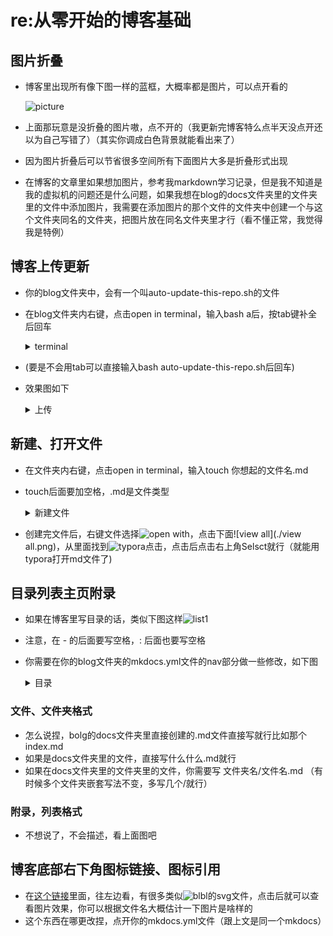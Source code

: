 # re:从零开始的博客基础

## 图片折叠

- 博客里出现所有像下图一样的蓝框，大概率都是图片，可以点开看的

  ![picture](./picture.png)
  
- 上面那玩意是没折叠的图片嗷，点不开的（我更新完博客特么点半天没点开还以为自己写错了）（其实你调成白色背景就能看出来了）

- 因为图片折叠后可以节省很多空间所有下面图片大多是折叠形式出现

- 在博客的文章里如果想加图片，参考我markdown学习记录，但是我不知道是我的虚拟机的问题还是什么问题，如果我想在blog的docs文件夹里的文件夹里的文件中添加图片，我需要在添加图片的那个文件的文件夹中创建一个与这个文件夹同名的文件夹，把图片放在同名文件夹里才行（看不懂正常，我觉得我是特例）

## 博客上传更新

- 你的blog文件夹中，会有一个叫auto-update-this-repo.sh的文件

- 在blog文件夹内右键，点击open in terminal，输入bash a后，按tab键补全后回车

  <details>
      <summary>terminal</summary>
      <p>
          <img src="terminal.png"/>
      </p>
  </details>

- (要是不会用tab可以直接输入bash auto-update-this-repo.sh后回车)

- 效果图如下

  <details>
      <summary>上传</summary>
      <p>
          <img src="upload.png"/>
      </p>
  </details>

## 新建、打开文件

- 在文件夹内右键，点击open in terminal，输入touch 你想起的文件名.md

- touch后面要加空格，.md是文件类型

  <details>
      <summary>新建文件</summary>
      <p>
          <img src="touch.png"/>
      </p>
  </details>

- 创建完文件后，右键文件选择![open with](./application.png)，点击下面![view all](./view all.png)，从里面找到![typora](./typora.png)点击，点击后点击右上角Selsct就行（就能用typora打开md文件了)

## 目录列表主页附录

- 如果在博客里写目录的话，类似下图这样![list1](./list1.png)

- 注意，在 - 的后面要写空格，: 后面也要写空格

- 你需要在你的blog文件夹的mkdocs.yml文件的nav部分做一些修改，如下图

  <details>
      <summary>目录</summary>
      <p>
          <img src="list2.png"/>
      </p>
  </details>

### 文件、文件夹格式

- 怎么说捏，bolg的docs文件夹里直接创建的.md文件直接写就行比如那个index.md
- 如果是docs文件夹里的文件，直接写什么什么.md就行
- 如果在docs文件夹里的文件夹里的文件，你需要写 文件夹名/文件名.md （有时候多个文件夹嵌套写法不变，多写几个/就行）

### 附录，列表格式

- 不想说了，不会描述，看上面图吧

## 博客底部右下角图标链接、图标引用

- 在[这个链接](https://github.com/FortAwesome/Font-Awesome/tree/6.x/svgs/brands)里面，往左边看，有很多类似![blbl](./blbl.png)的svg文件，点击后就可以查看图片效果，你可以根据文件名大概估计一下图片是啥样的
- 这个东西在哪更改捏，点开你的mkdocs.yml文件（跟上文是同一个mkdocs）
